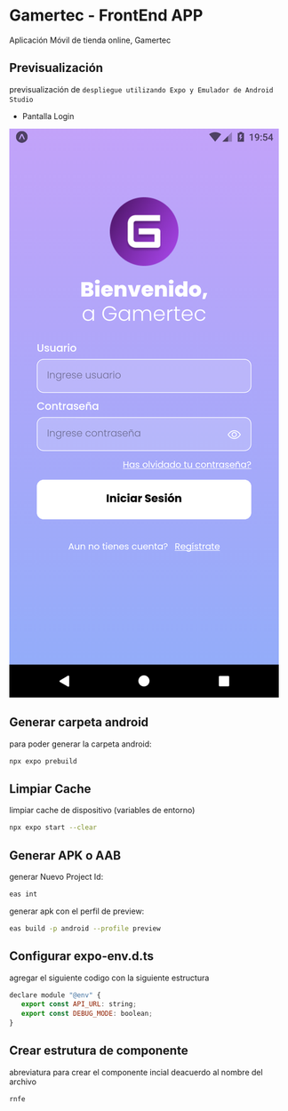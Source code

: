 # Gamertec - FrontEnd APP

Aplicación Móvil de tienda online, Gamertec

## Previsualización

previsualización de `despliegue utilizando Expo y Emulador de Android Studio`

- Pantalla Login

![Imagen despliegue Principal](./assets/images/readme/login-app.png)

## Generar carpeta android

para poder generar la carpeta android:

```bash
npx expo prebuild
```
## Limpiar Cache

limpiar cache de dispositivo (variables de entorno)

```bash
npx expo start --clear
```
## Generar APK o AAB 

generar Nuevo Project Id:
```bash
eas int
```
generar apk con el perfil de preview:
```bash
eas build -p android --profile preview
```
## Configurar expo-env.d.ts

agregar el siguiente codigo con la siguiente estructura

```js
declare module "@env" {
   export const API_URL: string;
   export const DEBUG_MODE: boolean;
}
```

## Crear estrutura de componente

abreviatura para crear el componente incial deacuerdo al nombre del archivo

```js
rnfe
```
